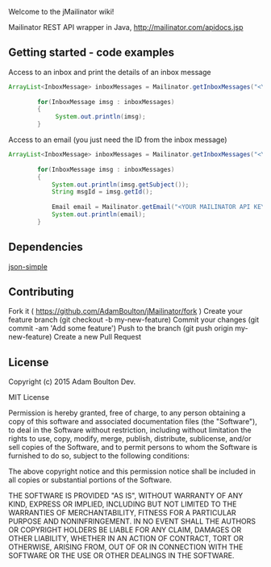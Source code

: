 Welcome to the jMailinator wiki!

Mailinator REST API wrapper in Java, http://mailinator.com/apidocs.jsp

## Getting started - code examples

Access to an inbox and print the details of an inbox message

```java
ArrayList<InboxMessage> inboxMessages = Mailinator.getInboxMessages("<YOUR MAILINATOR API KEY>", "EMAIL ADDRESS");
        
        for(InboxMessage imsg : inboxMessages)
        {
             System.out.println(imsg);
        }
```

Access to an email (you just need the ID from the inbox message)

```java
ArrayList<InboxMessage> inboxMessages = Mailinator.getInboxMessages("<YOUR MAILINATOR API KEY>", "EMAIL ADDRESS");
        
        for(InboxMessage imsg : inboxMessages)
        {
            System.out.println(imsg.getSubject());
            String msgId = imsg.getId();
            
            Email email = Mailinator.getEmail("<YOUR MAILINATOR API KEY>", msgId);
            System.out.println(email);
        }
```

## Dependencies

[json-simple](https://code.google.com/p/json-simple/)

## Contributing

Fork it ( https://github.com/AdamBoulton/jMailinator/fork )
Create your feature branch (git checkout -b my-new-feature)
Commit your changes (git commit -am 'Add some feature')
Push to the branch (git push origin my-new-feature)
Create a new Pull Request

## License

Copyright (c) 2015 Adam Boulton Dev.

MIT License

Permission is hereby granted, free of charge, to any person obtaining a copy of this software and associated documentation files (the "Software"), to deal in the Software without restriction, including without limitation the rights to use, copy, modify, merge, publish, distribute, sublicense, and/or sell copies of the Software, and to permit persons to whom the Software is furnished to do so, subject to the following conditions:

The above copyright notice and this permission notice shall be included in all copies or substantial portions of the Software.

THE SOFTWARE IS PROVIDED "AS IS", WITHOUT WARRANTY OF ANY KIND, EXPRESS OR IMPLIED, INCLUDING BUT NOT LIMITED TO THE WARRANTIES OF MERCHANTABILITY, FITNESS FOR A PARTICULAR PURPOSE AND NONINFRINGEMENT. IN NO EVENT SHALL THE AUTHORS OR COPYRIGHT HOLDERS BE LIABLE FOR ANY CLAIM, DAMAGES OR OTHER LIABILITY, WHETHER IN AN ACTION OF CONTRACT, TORT OR OTHERWISE, ARISING FROM, OUT OF OR IN CONNECTION WITH THE SOFTWARE OR THE USE OR OTHER DEALINGS IN THE SOFTWARE.
